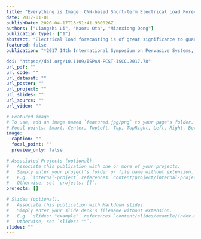 ```yaml
---
title: "Everything is Image: CNN-based Short-term Electrical Load Forecasting for Smart Grid"
date: 2017-01-01
publishDate: 2020-04-17T13:51:41.930026Z
authors: ["Liangzhi Li", "Kaoru Ota", "Mianxiong Dong"]
publication_types: ["1"]
abstract: "Electrical load forecasting is of great significance to guarantee the system stability under large disturbances, and optimize the distribution of energy resources in the smart grid. Traditional prediction models, which are mainly based on time series analyzing, have been unable to fully meet the actual needs of the power system, due to their non-negligible prediction errors. To improve the forecasting precision, we successfully transform the numerical prediction problem into an image processing task, and, based on that, utilize the state-of-the-art deep learning methods, which have been widely used in computer image area, to perform the electrical load forecasting. A novel deep learning based short-term forecasting (DLSF) method is proposed in the paper. Our method can perform accurate clustering on the input data using a deep Convolutional Neural Network (CNN) model. And ultimately, another neural network with three hiddenlayers is used to predict the electric load, considering various external influencing factors, e.g. temperature, humidity, wind speed, etc. Experimental results demonstrate that the proposed DLSF method performs well in both accuracy and efficiency."
featured: false
publication: "*2017 14th International Symposium on Pervasive Systems, Algorithms and Networks & 2017 11th International Conference on Frontier of Computer Science and Technology & 2017 Third International Symposium of Creative Computing (ISPAN-FCST-ISCC)*"

doi: "https://doi.org/10.1109/ISPAN-FCST-ISCC.2017.78"
url_pdf: ""
url_code: ""
url_dataset: ""
url_poster: ""
url_project: ""
url_slides: ""
url_source: ""
url_video: ""

# Featured image
# To use, add an image named `featured.jpg/png` to your page's folder. 
# Focal points: Smart, Center, TopLeft, Top, TopRight, Left, Right, BottomLeft, Bottom, BottomRight.
image:
  caption: ""
  focal_point: ""
  preview_only: false

# Associated Projects (optional).
#   Associate this publication with one or more of your projects.
#   Simply enter your project's folder or file name without extension.
#   E.g. `internal-project` references `content/project/internal-project/index.md`.
#   Otherwise, set `projects: []`.
projects: []

# Slides (optional).
#   Associate this publication with Markdown slides.
#   Simply enter your slide deck's filename without extension.
#   E.g. `slides: "example"` references `content/slides/example/index.md`.
#   Otherwise, set `slides: ""`.
slides: ""
---
```


